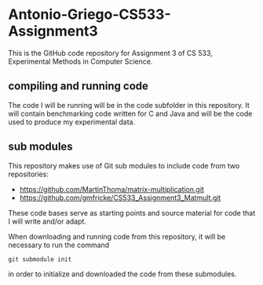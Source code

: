 # Antonio-Griego-CS533-Assignment3

This is the GitHub code repository for Assignment 3 of CS 533, Experimental Methods in Computer Science.

## compiling and running code

The code I will be running will be in the code subfolder in this repository. It will contain benchmarking code written for C and Java and will be the code used to produce my experimental data.

## sub modules

This repository makes use of Git sub modules to include code from two repositories:

- https://github.com/MartinThoma/matrix-multiplication.git
- https://github.com/gmfricke/CS533_Assignment3_Matmult.git

These code bases serve as starting points and source material for code that I will write and/or adapt.

When downloading and running code from this repository, it will be necessary to run the command
```
git submodule init
```
in order to initialize and downloaded the code from these submodules.